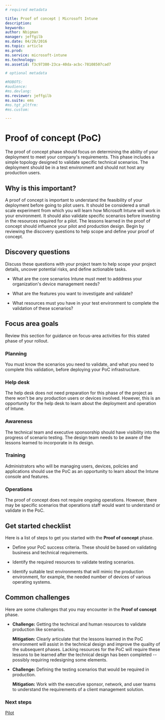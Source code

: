 ```yaml
---
# required metadata

title: Proof of concept | Microsoft Intune
description:
keywords:
author: Nbigman
manager: jeffgilb
ms.date: 04/28/2016
ms.topic: article
ms.prod:
ms.service: microsoft-intune
ms.technology:
ms.assetid: f3c97380-23ca-40da-acbc-78108507cad7

# optional metadata

#ROBOTS:
#audience:
#ms.devlang:
ms.reviewer: jeffgilb
ms.suite: ems
#ms.tgt_pltfrm:
#ms.custom:

---
```


# Proof of concept (PoC)
The proof of concept phase should focus on determining the ability of your deployment to meet your company's requirements. This phase includes a simple topology designed to validate specific technical scenarios.  The deployment should be in a test environment and should not host any production users.

## Why is this important?
A  proof of concept is important to understand the feasibility of your deployment before going to pilot users. It should be considered a small scale experiment from which you will learn how Microsoft Intune will work in your environment. It should also validate specific scenarios before investing in the resources required for a  pilot. The lessons learned in the proof of concept should influence your pilot and production design.
Begin by reviewing the discovery questions to help scope and define your proof of concept.

## Discovery questions
Discuss these questions with your project team to help scope your project details, uncover potential risks, and define actionable tasks.

-   What are the core scenarios Intune must meet to adddress your organization's device management needs?

-   What are the features you want to investigate and validate?

-   What resources must you have in your test environment to complete the validation of these scenarios?

## Focus area goals
Review this section for guidance on focus-area activities for this stated phase of your rollout.

### Planning
You must know the scenarios you need to validate, and what you need to complete this validation, before deploying your PoC infrastructure.

### Help desk
The help desk does not need preparation for this phase of the project as there won't be any production users or devices involved. However, this is an opportunity for the help desk to learn about the deployment and operation of Intune.

### Awareness
The technical team and executive sponsorship should have visibility into the progress of scenario testing. The design team needs to be aware of the lessons learned to incorporate in its design.

### Training
Administrators who will be managing users, devices, policies and applications should use the PoC as an opportunity to learn about the Intune console and features.

### Operations
The proof of concept does not require ongoing operations. However, there may be specific scenarios that operations staff would want to understand or validate in the PoC.

## Get started checklist
Here is a list of steps to get you started with the **Proof of concept** phase.

-   Define your PoC success criteria. These should be based on validating business and technical requirements.

-   Identify the required resources to validate testing scenarios.

-   Identify suitable test environments that will mimic the production environment, for example, the needed number of devices of various operating systems.

## Common challenges
Here are some  challenges that you may encounter in the **Proof of concept** phase.

-   **Challenge:** Getting the technical and human resources to validate production like scenarios.

    **Mitigation:** Clearly articulate that the lessons learned in the PoC environment will assist in the technical design and improve the quality of the subsequent phases. Lacking resources for the PoC will require these lessons to be learned after the technical design has been completed -- possibly requiring redesigning some elements.

-   **Challenge:** Defining the testing scenarios that would be required in production.

    **Mitigation:** Work with the executive sponsor, network, and user teams to understand the requirements of a client management solution.

### Next steps
[Pilot](pilot.md)
